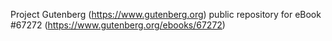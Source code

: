 Project Gutenberg (https://www.gutenberg.org) public repository for
eBook #67272 (https://www.gutenberg.org/ebooks/67272)
